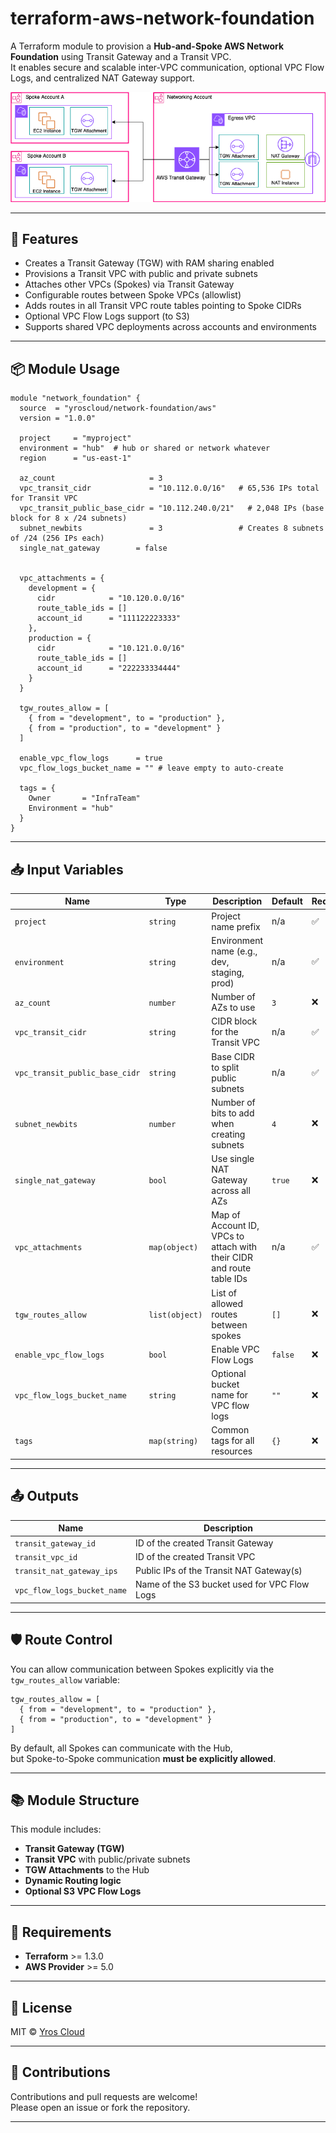 # terraform-aws-network-foundation

A Terraform module to provision a **Hub-and-Spoke AWS Network Foundation** using Transit Gateway and a Transit VPC.  
It enables secure and scalable inter-VPC communication, optional VPC Flow Logs, and centralized NAT Gateway support.


![Centralized NAT Gateway with Transit Gateway](centralized-nat-gateway-tg.png)

---

## 🚀 Features

- Creates a Transit Gateway (TGW) with RAM sharing enabled
- Provisions a Transit VPC with public and private subnets
- Attaches other VPCs (Spokes) via Transit Gateway
- Configurable routes between Spoke VPCs (allowlist)
- Adds routes in all Transit VPC route tables pointing to Spoke CIDRs
- Optional VPC Flow Logs support (to S3)
- Supports shared VPC deployments across accounts and environments

---

## 📦 Module Usage

```hcl
module "network_foundation" {
  source  = "yroscloud/network-foundation/aws"
  version = "1.0.0"

  project     = "myproject"
  environment = "hub"  # hub or shared or network whatever
  region      = "us-east-1"

  az_count                     = 3
  vpc_transit_cidr             = "10.112.0.0/16"   # 65,536 IPs total for Transit VPC
  vpc_transit_public_base_cidr = "10.112.240.0/21"   # 2,048 IPs (base block for 8 x /24 subnets)
  subnet_newbits               = 3                 # Creates 8 subnets of /24 (256 IPs each)
  single_nat_gateway        = false


  vpc_attachments = {
    development = {
      cidr            = "10.120.0.0/16"
      route_table_ids = []
      account_id      = "111122223333"
    },
    production = {
      cidr            = "10.121.0.0/16"
      route_table_ids = []
      account_id      = "222233334444"
    }
  }

  tgw_routes_allow = [
    { from = "development", to = "production" },
    { from = "production", to = "development" }
  ]

  enable_vpc_flow_logs      = true
  vpc_flow_logs_bucket_name = "" # leave empty to auto-create

  tags = {
    Owner       = "InfraTeam"
    Environment = "hub"
  }
}
```

---

## 📥 Input Variables

| Name                           | Type           | Description                                               | Default | Required |
|--------------------------------|----------------|-----------------------------------------------------------|---------|----------|
| `project`                      | `string`       | Project name prefix                                       | n/a     | ✅        |
| `environment`                  | `string`       | Environment name (e.g., dev, staging, prod)               | n/a     | ✅        |
| `az_count`                     | `number`       | Number of AZs to use                                      | `3`     | ❌        |
| `vpc_transit_cidr`             | `string`       | CIDR block for the Transit VPC                            | n/a     | ✅        |
| `vpc_transit_public_base_cidr` | `string`       | Base CIDR to split public subnets                         | n/a     | ✅        |
| `subnet_newbits`               | `number`       | Number of bits to add when creating subnets               | `4`     | ❌        |
| `single_nat_gateway`           | `bool`         | Use single NAT Gateway across all AZs                     | `true`  | ❌        |
| `vpc_attachments`              | `map(object)`  | Map of Account ID, VPCs to attach with their CIDR and route table IDs | n/a     | ✅        |
| `tgw_routes_allow`             | `list(object)` | List of allowed routes between spokes                     | `[]`    | ❌        |
| `enable_vpc_flow_logs`         | `bool`         | Enable VPC Flow Logs                                      | `false` | ❌        |
| `vpc_flow_logs_bucket_name`    | `string`       | Optional bucket name for VPC flow logs                    | `""`    | ❌        |
| `tags`                         | `map(string)`  | Common tags for all resources                             | `{}`    | ❌        |

---

## 📤 Outputs

| Name                        | Description                                  |
|-----------------------------|----------------------------------------------|
| `transit_gateway_id`        | ID of the created Transit Gateway            |
| `transit_vpc_id`            | ID of the created Transit VPC                |
| `transit_nat_gateway_ips`   | Public IPs of the Transit NAT Gateway(s)     |
| `vpc_flow_logs_bucket_name` | Name of the S3 bucket used for VPC Flow Logs |

---

## 🛡️ Route Control

You can allow communication between Spokes explicitly via the `tgw_routes_allow` variable:

```hcl
tgw_routes_allow = [
  { from = "development", to = "production" },
  { from = "production", to = "development" }
]
```

By default, all Spokes can communicate with the Hub,  
but Spoke-to-Spoke communication **must be explicitly allowed**.

---

## 📚 Module Structure

This module includes:

- **Transit Gateway (TGW)**
- **Transit VPC** with public/private subnets
- **TGW Attachments** to the Hub
- **Dynamic Routing logic**
- **Optional S3 VPC Flow Logs**

---

## 🧪 Requirements

- **Terraform** >= 1.3.0  
- **AWS Provider** >= 5.0

---

## 📝 License

MIT © [Yros Cloud](https://github.com/yrosaguiar)

---

## 🤝 Contributions

Contributions and pull requests are welcome!  
Please open an issue or fork the repository.

---
